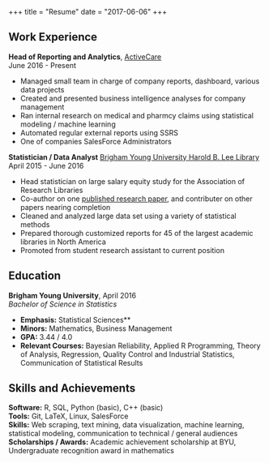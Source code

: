 +++
title = "Resume"
date = "2017-06-06"
+++

## Work Experience

**Head of Reporting and Analytics**, [ActiveCare](http://www.activecare.com/)  
June 2016 - Present
  
  - Managed small team in charge of company reports, dashboard, various data projects
  - Created and presented business intelligence analyses for company management
  - Ran internal research on medical and pharmcy claims using statistical modeling / machine learning
  - Automated regular external reports using SSRS
  - One of companies SalesForce Administrators

**Statistician / Data Analyst** [Brigham Young University Harold B. Lee Library](https://lib.byu.edu/)  
April 2015 - June 2016

  - Head statistician on large salary equity study for the Association of Research Libraries
  - Co-author on one [published research paper](http://crl.acrl.org/index.php/crl/article/view/16639/18085), and contributer on other papers nearing completion
  - Cleaned and analyzed large data set using a variety of statistical methods
  - Prepared thorough customized reports for 45 of the largest academic libraries in North America
  - Promoted from student research assistant to current position
  
## Education

**Brigham Young University**, April 2016  
*Bachelor of Science in Statistics*

  - **Emphasis:** Statistical Sciences**
  - **Minors:** Mathematics, Business Management
  - **GPA:** 3.44 / 4.0
  - **Relevant Courses:** Bayesian Reliability, Applied R Programming, Theory of Analysis, Regression, Quality Control and Industrial Statistics, Communication of Statistical Results

## Skills and Achievements

**Software:** R, SQL, Python (basic), C++ (basic)  
**Tools:** Git, LaTeX, Linux, SalesForce  
**Skills:** Web scraping, text mining, data visualization, machine learning, statistical modeling, communication to technical / general audiences  
**Scholarships / Awards:** Academic achievement scholarship at BYU, Undergraduate recognition award in mathematics
